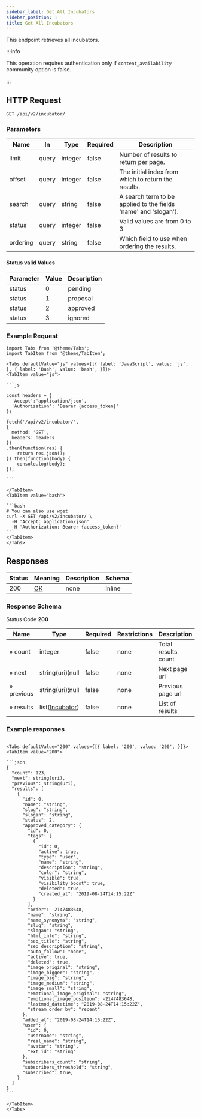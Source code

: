 ```yaml
---
sidebar_label: Get All Incubators
sidebar_position: 1
title: Get All Incubators
---
```


This endpoint retrieves all incubators.


:::info

This operation requires authentication only if `content_availability` community option is false.

:::


## HTTP Request

`GET /api/v2/incubator/`

### Parameters

|Name|In|Type|Required|Description|
|---|---|---|---|---|
|limit|query|integer|false|Number of results to return per page.|
|offset|query|integer|false|The initial index from which to return the results.|
|search|query|string|false|A search term to be applied to the fields 'name' and 'slogan').|
|status|query|integer|false|Valid values are from 0 to 3|
|ordering|query|string|false|Which field to use when ordering the results.|

#### Status valid Values

|Parameter|Value|Description|
|---|---|---|
|status|0|pending|
|status|1|proposal|
|status|2|approved|
|status|3|ignored|

### Example Request

````mdx-code-block
import Tabs from '@theme/Tabs';
import TabItem from '@theme/TabItem';

<Tabs defaultValue="js" values={[{ label: 'JavaScript', value: 'js', }, { label: 'Bash', value: 'bash', }]}>
<TabItem value="js">

```js

const headers = {
  'Accept':'application/json',
  'Authorization': 'Bearer {access_token}'
};

fetch('/api/v2/incubator/',
{
  method: 'GET',
  headers: headers
})
.then(function(res) {
    return res.json();
}).then(function(body) {
    console.log(body);
});

```

</TabItem>
<TabItem value="bash">

```bash
# You can also use wget
curl -X GET /api/v2/incubator/ \
  -H 'Accept: application/json'
  -H 'Authorization: Bearer {access_token}'
```
</TabItem>
</Tabs>
````

## Responses

|Status|Meaning|Description|Schema|
|---|---|---|---|
|200|[OK](https://tools.ietf.org/html/rfc7231#section-6.3.1)|none|Inline|

### Response Schema

Status Code **200**

|Name|Type|Required|Restrictions|Description|
|---|---|---|---|---|
|» count|integer|false|none|Total results count|
|» next|string(uri)¦null|false|none|Next page url|
|» previous|string(uri)¦null|false|none|Previous page url|
|» results|list([Incubator](../schemas/incubator))|false|none|List of results|

### Example responses


````mdx-code-block

<Tabs defaultValue="200" values={[{ label: '200', value: '200', }]}>
<TabItem value="200">

```json
{
  "count": 123,
  "next": string(uri),
  "previous": string(uri),
  "results": [
    {
      "id": 0,
      "name": "string",
      "slug": "string",
      "slogan": "string",
      "status": 2,
      "approved_category": {
        "id": 0,
        "tags": [
          {
            "id": 0,
            "active": true,
            "type": "user",
            "name": "string",
            "description": "string",
            "color": "string",
            "visible": true,
            "visibility_boost": true,
            "deleted": true,
            "created_at": "2019-08-24T14:15:22Z"
          }
        ],
        "order": -2147483648,
        "name": "string",
        "name_synonyms": "string",
        "slug": "string",
        "slogan": "string",
        "html_info": "string",
        "seo_title": "string",
        "seo_description": "string",
        "auto_follow": "none",
        "active": true,
        "deleted": true,
        "image_original": "string",
        "image_bigger": "string",
        "image_big": "string",
        "image_medium": "string",
        "image_small": "string",
        "emotional_image_original": "string",
        "emotional_image_position": -2147483648,
        "lastmod_datetime": "2019-08-24T14:15:22Z",
        "stream_order_by": "recent"
      },
      "added_at": "2019-08-24T14:15:22Z",
      "user": {
        "id": 0,
        "username": "string",
        "real_name": "string",
        "avatar": "string",
        "ext_id": "string"
      },
      "subscribers_count": "string",
      "subscribers_threshold": "string",
      "subscribed": true,
    }
  ]
}
```

</TabItem>
</Tabs>
````
